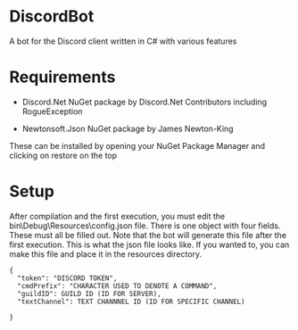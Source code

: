 # DiscordBot
A bot for the Discord client written in C# with various features

# Requirements
- Discord.Net NuGet package by Discord.Net Contributors including RogueException

- Newtonsoft.Json NuGet package by James Newton-King

These can be installed by opening your NuGet Package Manager and clicking on restore on the top

# Setup
After compilation and the first execution, you must edit the bin\Debug\Resources\config.json file. There is one object with four fields. These must all be filled out. Note that the bot will generate this file after the first execution. This is what the json file looks like. If you wanted to, you can make this file and place it in the resources directory.

```
{
  "token": "DISCORD TOKEN",
  "cmdPrefix": "CHARACTER USED TO DENOTE A COMMAND",
  "guildID": GUILD ID (ID FOR SERVER),
  "textChannel": TEXT CHANNNEL ID (ID FOR SPECIFIC CHANNEL)

}
```

